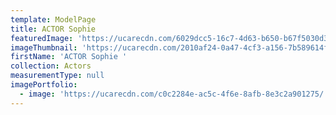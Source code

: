 ```yaml
---
template: ModelPage
title: ACTOR Sophie
featuredImage: 'https://ucarecdn.com/6029dcc5-16c7-4d63-b650-b67f5030d37f/'
imageThumbnail: 'https://ucarecdn.com/2010af24-0a47-4cf3-a156-7b589614f502/'
firstName: 'ACTOR Sophie '
collection: Actors
measurementType: null
imagePortfolio:
  - image: 'https://ucarecdn.com/c0c2284e-ac5c-4f6e-8afb-8e3c2a901275/'
---
```


